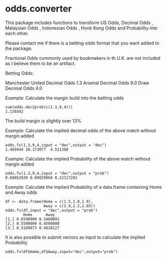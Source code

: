 # odds.converter

This package includes functions to transform US Odds, Decimal Odds , Malaysian Odds , Indonesian Odds , Honk Kong Odds and Probability into each other.

Please contact me if there is a betting odds format that you want added to the package.

Fractional Odds commonly used by bookmakers in th U.K. are not included as I believe them to be an artifact.

Betting Odds:

Manchester United  Decimal Odds 1.3
Arsenal            Decimal Odds 9.0
Draw               Decimal Odds 4.0

Example: Calculate the margin build into the betting odds

```{r}
sum(odds.dec2prob(c(1.3,9,4)))
1.130342
```
The build margin is slightly over 13%

Example: Calculate the implied decimal odds of the above match without margin added

```{r}
odds.fv(1.3,9,4,input = "dec",output = "dec")
1.469444 10.173077  4.521368
```

Example: Calculate the implied Probability of the above match without margin added

```{r}
odds.fv(1.3,9,4,input = "dec",output = "prob")
0.68052930 0.09829868 0.22117202
```

Example: Calculate the implied Probability of a data.frame containing Home and Away odds

```{r}
df <- data.frame(Home = c(1.5,1.8,1.9),
                 Away = c(2.9,2.2,2.05))
odds.fv(df,input = "dec",output = "prob")
        Home      Away
[1,] 0.6590909 0.3409091
[2,] 0.5500000 0.4500000
[3,] 0.5189873 0.4810127
```
It is also possible to submit vectors as input to calculate the implied Probability

```{r}
odds.fv(df$Home,df$Away,input="dec",output="prob")
```


